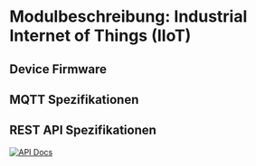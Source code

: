 # Modulbeschreibung: Industrial Internet of Things (IIoT)

## Device Firmware

## MQTT Spezifikationen

## REST API Spezifikationen

[![API Docs](https://redocly.github.io/redoc/?url=https://raw.githubusercontent.com/<user>/<repo>/main/openapi.yaml)](https://redocly.github.io/redoc/?url=https://raw.githubusercontent.com/<user>/<repo>/main/openapi.yaml)
